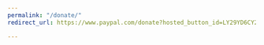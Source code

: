 ```yaml
---
permalink: "/donate/"
redirect_url: https://www.paypal.com/donate?hosted_button_id=LY29YD6CY2VLG

---
```

